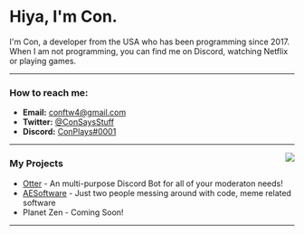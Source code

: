 # Hiya, I'm Con. <img src="https://komarev.com/ghpvc/?username=ConCodesStuff" alt="" />

I'm Con, a developer from the USA who has been programming since 2017. When I am not programming, you can find me on Discord, watching Netflix or playing games.



---


### How to reach me:
- **Email:** conftw4@gmail.com
- **Twitter:** [@ConSaysStuff](https://twitter.com/ConSaysStuff)
- **Discord:** [ConPlays#0001](https://discord.com/users/576665068763086848)

---
<a href="https://discord.com/users/576665068763086848">
  <img src="https://lanyard-profile-readme.vercel.app/api/576665068763086848?hideTimestamp=true&idleMessage=Just%20chillin%27%20at%20the%20moment..." align="right" />
</a>

### My Projects 
- [Otter](https://bit.ly/otterbot) - An multi-purpose Discord Bot for all of your moderaton needs!
- [AESoftware](https://github.com/AESoftwareIcous/AESoftwareIcous) - Just two people messing around with code, meme related software
- Planet Zen - Coming Soon!
---
